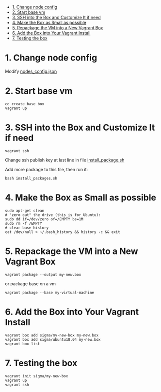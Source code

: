 - [1. Change node config](#1-change-node-config)
- [2. Start base vm](#2-start-base-vm)
- [3. SSH into the Box and Customize It if need](#3-ssh-into-the-box-and-customize-it-if-need)
- [4. Make the Box as Small as possible](#4-make-the-box-as-small-as-possible)
- [5. Repackage the VM into a New Vagrant Box](#5-repackage-the-vm-into-a-new-vagrant-box)
- [6. Add the Box into Your Vagrant Install](#6-add-the-box-into-your-vagrant-install)
- [7. Testing the box](#7-testing-the-box)

# 1. Change node config

Modify [nodes_config.json](nodes_config.json)

# 2. Start base vm

```shell
cd create_base_box
vagrant up
```

# 3. SSH into the Box and Customize It if need

```shell
vagrant ssh
```


Change ssh publish key at last line in file [install_package.sh](install_package.sh)

Add more package to this file, then run it:

```shell
bash install_packages.sh
```

# 4. Make the Box as Small as possible

```shell
sudo apt-get clean
# "zero out" the drive (this is for Ubuntu):
sudo dd if=/dev/zero of=/EMPTY bs=1M
sudo rm -f /EMPTY
# clear base history
cat /dev/null > ~/.bash_history && history -c && exit
```

# 5. Repackage the VM into a New Vagrant Box

```shell
vagrant package --output my-new.box
```

or package base on a vm

```shell
vagrant package --base my-virtual-machine
```

# 6. Add the Box into Your Vagrant Install

```shell
vagrant box add sigma/my-new-box my-new.box
vagrant box add sigma/ubuntu18.04 my-new.box
vagrant box list
```

# 7. Testing the box

```shell
vagrant init sigma/my-new-box
vagrant up
vagrant ssh
```